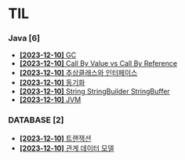 # TIL
 
### Java [6]
- [**[2023-12-10]**  GC](https://github.com/A-lass/TIL/blob/main/Java/GC.md)
- [**[2023-12-10]**  Call By Value vs Call By Reference](https://github.com/A-lass/TIL/blob/main/Java/Call_By_Value_vs_Call_By_Reference.md)
- [**[2023-12-10]**  추상클래스와 인터페이스](https://github.com/A-lass/TIL/blob/main/Java/추상클래스와_인터페이스.md)
- [**[2023-12-10]**  동기화](https://github.com/A-lass/TIL/blob/main/Java/동기화.md)
- [**[2023-12-10]**  String StringBuilder StringBuffer](https://github.com/A-lass/TIL/blob/main/Java/String_StringBuilder_StringBuffer.md)
- [**[2023-12-10]**  JVM](https://github.com/A-lass/TIL/blob/main/Java/JVM.md)
### DATABASE [2]
- [**[2023-12-10]**  트랜잭션](https://github.com/A-lass/TIL/blob/main/DATABASE/트랜잭션.md)
- [**[2023-12-10]**  관계 데이터 모델](https://github.com/A-lass/TIL/blob/main/DATABASE/관계_데이터_모델.md)
